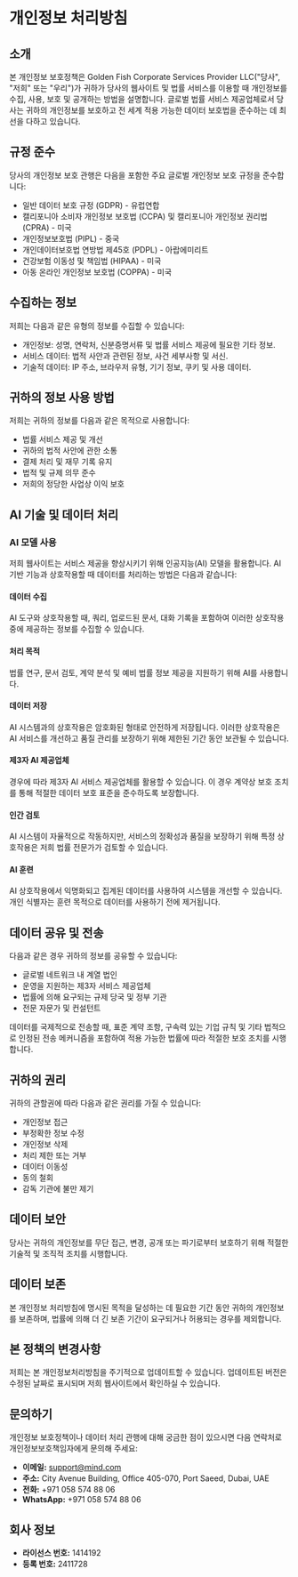 # 개인정보 처리방침

## 소개

본 개인정보 보호정책은 Golden Fish Corporate Services Provider LLC("당사", "저희" 또는 "우리")가 귀하가 당사의 웹사이트 및 법률 서비스를 이용할 때 개인정보를 수집, 사용, 보호 및 공개하는 방법을 설명합니다. 글로벌 법률 서비스 제공업체로서 당사는 귀하의 개인정보를 보호하고 전 세계 적용 가능한 데이터 보호법을 준수하는 데 최선을 다하고 있습니다.

## 규정 준수

당사의 개인정보 보호 관행은 다음을 포함한 주요 글로벌 개인정보 보호 규정을 준수합니다:

- 일반 데이터 보호 규정 (GDPR) - 유럽연합
- 캘리포니아 소비자 개인정보 보호법 (CCPA) 및 캘리포니아 개인정보 권리법 (CPRA) - 미국
- 개인정보보호법 (PIPL) - 중국
- 개인데이터보호법 연방법 제45호 (PDPL) - 아랍에미리트
- 건강보험 이동성 및 책임법 (HIPAA) - 미국
- 아동 온라인 개인정보 보호법 (COPPA) - 미국

## 수집하는 정보

저희는 다음과 같은 유형의 정보를 수집할 수 있습니다:

- 개인정보: 성명, 연락처, 신분증명서류 및 법률 서비스 제공에 필요한 기타 정보.
- 서비스 데이터: 법적 사안과 관련된 정보, 사건 세부사항 및 서신.
- 기술적 데이터: IP 주소, 브라우저 유형, 기기 정보, 쿠키 및 사용 데이터.

## 귀하의 정보 사용 방법

저희는 귀하의 정보를 다음과 같은 목적으로 사용합니다:

- 법률 서비스 제공 및 개선
- 귀하의 법적 사안에 관한 소통
- 결제 처리 및 재무 기록 유지
- 법적 및 규제 의무 준수
- 저희의 정당한 사업상 이익 보호

## AI 기술 및 데이터 처리

### AI 모델 사용

저희 웹사이트는 서비스 제공을 향상시키기 위해 인공지능(AI) 모델을 활용합니다. AI 기반 기능과 상호작용할 때 데이터를 처리하는 방법은 다음과 같습니다:

#### 데이터 수집

AI 도구와 상호작용할 때, 쿼리, 업로드된 문서, 대화 기록을 포함하여 이러한 상호작용 중에 제공하는 정보를 수집할 수 있습니다.

#### 처리 목적

법률 연구, 문서 검토, 계약 분석 및 예비 법률 정보 제공을 지원하기 위해 AI를 사용합니다.

#### 데이터 저장

AI 시스템과의 상호작용은 암호화된 형태로 안전하게 저장됩니다. 이러한 상호작용은 AI 서비스를 개선하고 품질 관리를 보장하기 위해 제한된 기간 동안 보관될 수 있습니다.

#### 제3자 AI 제공업체

경우에 따라 제3자 AI 서비스 제공업체를 활용할 수 있습니다. 이 경우 계약상 보호 조치를 통해 적절한 데이터 보호 표준을 준수하도록 보장합니다.

#### 인간 검토

AI 시스템이 자율적으로 작동하지만, 서비스의 정확성과 품질을 보장하기 위해 특정 상호작용은 저희 법률 전문가가 검토할 수 있습니다.

#### AI 훈련

AI 상호작용에서 익명화되고 집계된 데이터를 사용하여 시스템을 개선할 수 있습니다. 개인 식별자는 훈련 목적으로 데이터를 사용하기 전에 제거됩니다.

## 데이터 공유 및 전송

다음과 같은 경우 귀하의 정보를 공유할 수 있습니다:

- 글로벌 네트워크 내 계열 법인
- 운영을 지원하는 제3자 서비스 제공업체
- 법률에 의해 요구되는 규제 당국 및 정부 기관
- 전문 자문가 및 컨설턴트

데이터를 국제적으로 전송할 때, 표준 계약 조항, 구속력 있는 기업 규칙 및 기타 법적으로 인정된 전송 메커니즘을 포함하여 적용 가능한 법률에 따라 적절한 보호 조치를 시행합니다.

## 귀하의 권리

귀하의 관할권에 따라 다음과 같은 권리를 가질 수 있습니다:

- 개인정보 접근
- 부정확한 정보 수정
- 개인정보 삭제
- 처리 제한 또는 거부
- 데이터 이동성
- 동의 철회
- 감독 기관에 불만 제기

## 데이터 보안

당사는 귀하의 개인정보를 무단 접근, 변경, 공개 또는 파기로부터 보호하기 위해 적절한 기술적 및 조직적 조치를 시행합니다.

## 데이터 보존

본 개인정보 처리방침에 명시된 목적을 달성하는 데 필요한 기간 동안 귀하의 개인정보를 보존하며, 법률에 의해 더 긴 보존 기간이 요구되거나 허용되는 경우를 제외합니다.

## 본 정책의 변경사항

저희는 본 개인정보처리방침을 주기적으로 업데이트할 수 있습니다. 업데이트된 버전은 수정된 날짜로 표시되며 저희 웹사이트에서 확인하실 수 있습니다.

## 문의하기

개인정보 보호정책이나 데이터 처리 관행에 대해 궁금한 점이 있으시면 다음 연락처로 개인정보보호책임자에게 문의해 주세요:

- **이메일:** support@mind.com
- **주소:** City Avenue Building, Office 405-070, Port Saeed, Dubai, UAE
- **전화:** +971 058 574 88 06
- **WhatsApp:** +971 058 574 88 06

## 회사 정보

- **라이선스 번호:** 1414192
- **등록 번호:** 2411728